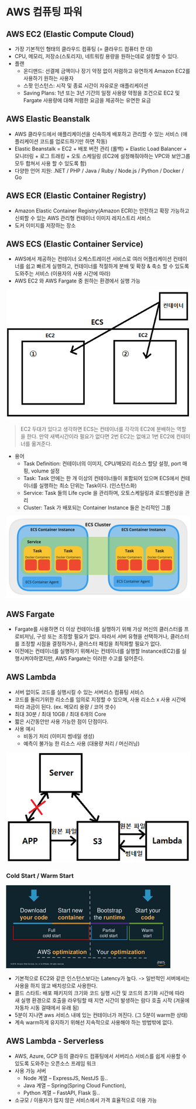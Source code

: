 # AWS 컴퓨팅 파워
## AWS EC2 (Elastic Compute Cloud)
- 가장 기본적인 형태의 클라우드 컴퓨팅 (= 클라우드 컴퓨터 한 대)
- CPU, 메모리, 저장소(스토리지), 네트워킹 용량을 원하는데로 설정할 수 있다.
- 플랜
  - 온디맨드: 선결제 금액이나 장기 약정 없이 저렴하고 유연하게 Amazon EC2를
사용하기 원하는 사용자
  - 스팟 인스턴스: 시작 및 종료 시간이 자유로운 애플리케이션
  - Saving Plans: 1년 또는 3년 기간의 일정 사용량 약정을 조건으로 EC2 및 Fargate
사용량에 대해 저렴한 요금을 제공하는 유연한 요금
## AWS Elastic Beanstalk
- AWS 클라우드에서 애플리케이션을 신속하게 배포하고 관리할 수 있는 서비스
(애플리케이션 코드를 업로드하기만 하면 작동)
- Elastic Beanstalk = EC2 + 배포 버전 관리 (롤백) + Elastic Load Balancer +
모니터링 + 로그 트래킹 + 오토 스케일링 (EC2에 설정해줘야하는 VPC와 보안그룹 모두 합쳐서 사용 할 수 있도록 함)
- 다양한 언어 지원: .NET / PHP / Java / Ruby / Node.js / Python / Docker / Go
## AWS ECR (Elastic Container Registry)
- Amazon Elastic Container Registry(Amazon ECR)는 안전하고 확장 가능하고 신뢰할 수 있는 AWS 관리형 컨테이너 이미지 레지스트리 서비스
- 도커 이미지를 저장하는 장소
## AWS ECS (Elastic Container Service)
- AWS에서 제공하는 컨테이너 오케스트레이션 서비스로 여러 어플리케이션 컨테이너를 쉽고 빠르게 실행하고, 컨테이너를 적절하게 분배 및 확장 & 축소 할 수 있도록 도와주는 서비스 (이용자의 사용 시간에 따라)
- AWS EC2 와 AWS Fargate 중 원하는 환경에서 실행 가능

![](./aws_computing.assets/ecs.PNG)
> EC2 두대가 있다고 생각하면 ECS는 컨테이너를 각각의 EC2에 분배하는 역할을 한다. 만약 새벽시간이라 필요가 없다면 2번 EC2는 없애고 1번 EC2에 컨테이너를 옮겨준다.

- 용어
  - Task Definition: 컨테이너의 이미지, CPU/메모리 리소스 할당 설정, port 매핑,
volume 설정
  - Task: Task 안에는 한 개 이상의 컨테이너들이 포함되어 있으며 ECS에서
컨테이너를 실행하는 최소 단위는 Task이다. (인스턴스화)
  - Service: Task 들의 Life cycle 을 관리하며, 오토스케일링과 로드밸런싱을 관리
  - Cluster: Task 가 배포되는 Container Instance 들은 논리적인 그룹

![](./aws_computing.assets/ecs2.PNG)
## AWS Fargate
- Fargate를 사용하면 더 이상 컨테이너를 실행하기 위해 가상 머신의 클러스터를
프로비저닝, 구성 또는 조정할 필요가 없다. 따라서 서버 유형을 선택하거나,
클러스터를 조정할 시점을 결정하거나, 클러스터 패킹을 최적화할 필요가 없다.
- 이전에는 컨테이너를 실행하기 위해서는 컨테이너를 실행할 Instance(EC2)를
실행시켜야하였지만, AWS Fargate는 이러한 수고를 덜어준다.

## AWS Lambda
- 서버 없이도 코드를 실행시킬 수 있는 서버리스 컴퓨팅 서비스
- 코드를 돌리기위한 리소스를 임의로 지정할 수 있으며, 사용 리소스 x 사용 시간에 따라 과금이 된다. (ex. 메모리 용량 / 코어 갯수)
- 최대 30분 / 최대 10GB / 최대 6개의 Core
- 짧은 시간동안만 사용 가능한 점이 단점이다.
- 사용 예시
  - 비동기 처리 (이미지 썸네일 생성)
  - 예측이 불가능 한 리소스 사용 (대용량 처리 / 머신러닝)

![](./aws_computing.assets/lambda.PNG)

### Cold Start / Warm Start
![](./aws_computing.assets/lambda2.PNG)

- 기본적으로 EC2와 같은 인스턴스보다는 Latency가 높다. -> 일반적인 서버에서는 사용을 하지 않고 배치성으로 사용한다.
- 콜드 스타트: 배포 패키지의 크기와 코드 실행 시간 및 코드의 초기화 시간에 따라 새
실행 환경으로 호출을 라우팅할 때 지연 시간이 발생하는 람다 호출 시작
(겨울에 자동차 시동 걸때에서 유래 됨)
- 5분이 지나면 aws 서비스 내에 있는 컨테이너가 꺼진다. (그 5분이 warm한 상태)
- 계속 warm하게 유지하기 위해선 지속적으로 사용해야 하는 방법밖에 없다.

## AWS Lambda - Serverless
- AWS, Azure, GCP 등의 클라우드 컴퓨팅에서 서버리스 서비스를 쉽게 사용할 수 있도록 도와주는 오픈소스 프레임 워크
- 사용 가능 서버
  - Node 계열 – ExpressJS, NestJS 등..
  - Java 계열 – Spring(Spring Cloud Function),
  - Python 계열 – FastAPI, Flask 등..
- 소규모 / 이용자가 많지 않은 서비스에서 가격 효율적으로 이용 가능

